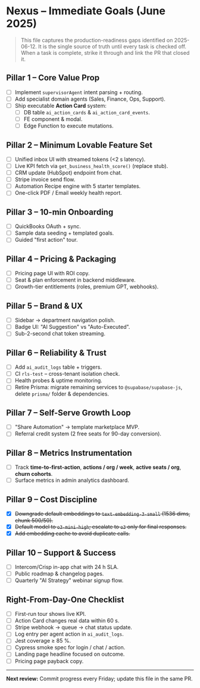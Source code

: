 # Nexus – Immediate Goals (June 2025)

> This file captures the production-readiness gaps identified on 2025-06-12.  It is the single source of truth until every task is checked off.  When a task is complete, strike it through and link the PR that closed it.

## Pillar 1 – Core Value Prop
- [ ] Implement `supervisorAgent` intent parsing + routing.
- [ ] Add specialist domain agents (Sales, Finance, Ops, Support).
- [ ] Ship executable **Action Card** system:
  - [ ] DB table `ai_action_cards` & `ai_action_card_events`.
  - [ ] FE component & modal.
  - [ ] Edge Function to execute mutations.

## Pillar 2 – Minimum Lovable Feature Set
- [ ] Unified inbox UI with streamed tokens (<2 s latency).
- [ ] Live KPI fetch via `get_business_health_score()` (replace stub).
- [ ] CRM update (HubSpot) endpoint from chat.
- [ ] Stripe invoice send flow.
- [ ] Automation Recipe engine with 5 starter templates.
- [ ] One-click PDF / Email weekly health report.

## Pillar 3 – 10-min Onboarding
- [ ] QuickBooks OAuth + sync.
- [ ] Sample data seeding + templated goals.
- [ ] Guided "first action" tour.

## Pillar 4 – Pricing & Packaging
- [ ] Pricing page UI with ROI copy.
- [ ] Seat & plan enforcement in backend middleware.
- [ ] Growth-tier entitlements (roles, premium GPT, webhooks).

## Pillar 5 – Brand & UX
- [ ] Sidebar → department navigation polish.
- [ ] Badge UI: "AI Suggestion" vs "Auto-Executed".
- [ ] Sub-2-second chat token streaming.

## Pillar 6 – Reliability & Trust
- [ ] Add `ai_audit_logs` table + triggers.
- [ ] CI `rls-test` – cross-tenant isolation check.
- [ ] Health probes & uptime monitoring.
- [ ] Retire Prisma: migrate remaining services to `@supabase/supabase-js`, delete `prisma/` folder & dependencies.

## Pillar 7 – Self-Serve Growth Loop
- [ ] "Share Automation" → template marketplace MVP.
- [ ] Referral credit system (2 free seats for 90-day conversion).

## Pillar 8 – Metrics Instrumentation
- [ ] Track **time-to-first-action**, **actions / org / week**, **active seats / org**, **churn cohorts**.
- [ ] Surface metrics in admin analytics dashboard.

## Pillar 9 – Cost Discipline
- [x] ~~Downgrade default embeddings to `text-embedding-3-small` (1536 dims, chunk 500/50).~~
- [x] ~~Default model to `o3-mini-high`; escalate to `o3` only for final responses.~~
- [x] ~~Add embedding cache to avoid duplicate calls.~~

## Pillar 10 – Support & Success
- [ ] Intercom/Crisp in-app chat with 24 h SLA.
- [ ] Public roadmap & changelog pages.
- [ ] Quarterly "AI Strategy" webinar signup flow.

## Right-From-Day-One Checklist
- [ ] First-run tour shows live KPI.
- [ ] Action Card changes real data within 60 s.
- [ ] Stripe webhook → queue → chat status update.
- [ ] Log entry per agent action in `ai_audit_logs`.
- [ ] Jest coverage ≥ 85 %.
- [ ] Cypress smoke spec for login / chat / action.
- [ ] Landing page headline focused on outcome.
- [ ] Pricing page payback copy.

---
**Next review:** Commit progress every Friday; update this file in the same PR. 
